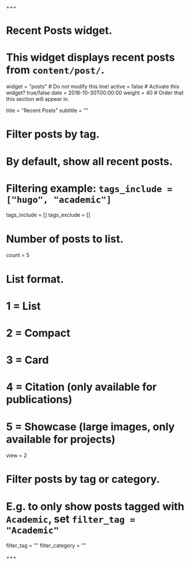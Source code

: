 +++
# Recent Posts widget.
# This widget displays recent posts from `content/post/`.
widget = "posts" # Do not modify this line!
active = false # Activate this widget? true/false
date = 2018-10-30T00:00:00
weight = 40 # Order that this section will appear in.

title = "Recent Posts"
subtitle = ""

# Filter posts by tag.
#  By default, show all recent posts.
#  Filtering example: `tags_include = ["hugo", "academic"]`
tags_include = []
tags_exclude = []

# Number of posts to list.
count = 5

# List format.
#   1 = List
#   2 = Compact
#   3 = Card
#   4 = Citation (only available for publications)
#   5 = Showcase (large images, only available for projects)
view = 2

# Filter posts by tag or category.
 #  E.g. to only show posts tagged with `Academic`, set `filter_tag = "Academic"`
 filter_tag = ""
 filter_category = ""

+++

